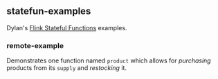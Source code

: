 statefun-examples
-----------------

Dylan's [Flink Stateful Functions](https://statefun.io) examples.

### remote-example

Demonstrates one function named `product` which allows for _purchasing_ products from its `supply` and _restocking_ it.
